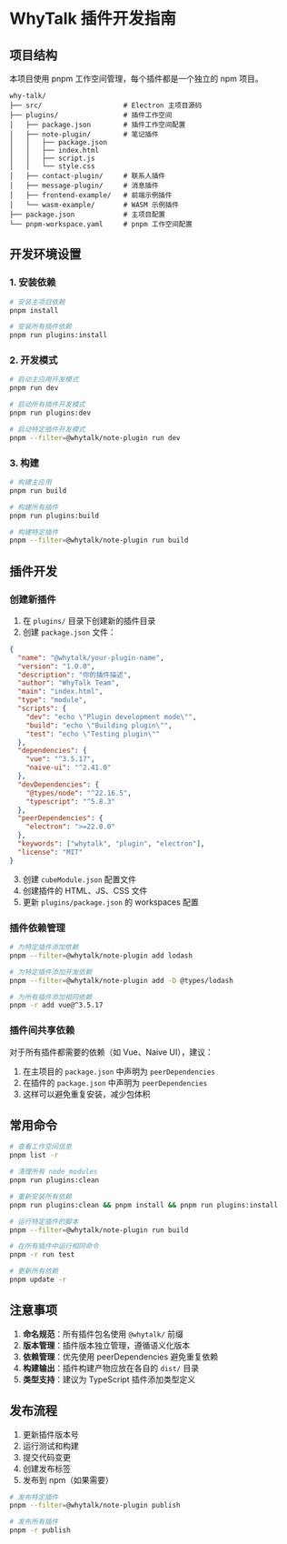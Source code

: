 # WhyTalk 插件开发指南

## 项目结构

本项目使用 pnpm 工作空间管理，每个插件都是一个独立的 npm 项目。

```
why-talk/
├── src/                    # Electron 主项目源码
├── plugins/                # 插件工作空间
│   ├── package.json        # 插件工作空间配置
│   ├── note-plugin/        # 笔记插件
│   │   ├── package.json
│   │   ├── index.html
│   │   ├── script.js
│   │   └── style.css
│   ├── contact-plugin/     # 联系人插件
│   ├── message-plugin/     # 消息插件
│   ├── frontend-example/   # 前端示例插件
│   └── wasm-example/       # WASM 示例插件
├── package.json            # 主项目配置
└── pnpm-workspace.yaml     # pnpm 工作空间配置
```

## 开发环境设置

### 1. 安装依赖

```bash
# 安装主项目依赖
pnpm install

# 安装所有插件依赖
pnpm run plugins:install
```

### 2. 开发模式

```bash
# 启动主应用开发模式
pnpm run dev

# 启动所有插件开发模式
pnpm run plugins:dev

# 启动特定插件开发模式
pnpm --filter=@whytalk/note-plugin run dev
```

### 3. 构建

```bash
# 构建主应用
pnpm run build

# 构建所有插件
pnpm run plugins:build

# 构建特定插件
pnpm --filter=@whytalk/note-plugin run build
```

## 插件开发

### 创建新插件

1. 在 `plugins/` 目录下创建新的插件目录
2. 创建 `package.json` 文件：

```json
{
  "name": "@whytalk/your-plugin-name",
  "version": "1.0.0",
  "description": "你的插件描述",
  "author": "WhyTalk Team",
  "main": "index.html",
  "type": "module",
  "scripts": {
    "dev": "echo \"Plugin development mode\"",
    "build": "echo \"Building plugin\"",
    "test": "echo \"Testing plugin\""
  },
  "dependencies": {
    "vue": "^3.5.17",
    "naive-ui": "^2.41.0"
  },
  "devDependencies": {
    "@types/node": "^22.16.5",
    "typescript": "^5.8.3"
  },
  "peerDependencies": {
    "electron": ">=22.0.0"
  },
  "keywords": ["whytalk", "plugin", "electron"],
  "license": "MIT"
}
```

3. 创建 `cubeModule.json` 配置文件
4. 创建插件的 HTML、JS、CSS 文件
5. 更新 `plugins/package.json` 的 workspaces 配置

### 插件依赖管理

```bash
# 为特定插件添加依赖
pnpm --filter=@whytalk/note-plugin add lodash

# 为特定插件添加开发依赖
pnpm --filter=@whytalk/note-plugin add -D @types/lodash

# 为所有插件添加相同依赖
pnpm -r add vue@^3.5.17
```

### 插件间共享依赖

对于所有插件都需要的依赖（如 Vue、Naive UI），建议：

1. 在主项目的 `package.json` 中声明为 `peerDependencies`
2. 在插件的 `package.json` 中声明为 `peerDependencies`
3. 这样可以避免重复安装，减少包体积

## 常用命令

```bash
# 查看工作空间信息
pnpm list -r

# 清理所有 node_modules
pnpm run plugins:clean

# 重新安装所有依赖
pnpm run plugins:clean && pnpm install && pnpm run plugins:install

# 运行特定插件的脚本
pnpm --filter=@whytalk/note-plugin run build

# 在所有插件中运行相同命令
pnpm -r run test

# 更新所有依赖
pnpm update -r
```

## 注意事项

1. **命名规范**：所有插件包名使用 `@whytalk/` 前缀
2. **版本管理**：插件版本独立管理，遵循语义化版本
3. **依赖管理**：优先使用 peerDependencies 避免重复依赖
4. **构建输出**：插件构建产物应放在各自的 `dist/` 目录
5. **类型支持**：建议为 TypeScript 插件添加类型定义

## 发布流程

1. 更新插件版本号
2. 运行测试和构建
3. 提交代码变更
4. 创建发布标签
5. 发布到 npm（如果需要）

```bash
# 发布特定插件
pnpm --filter=@whytalk/note-plugin publish

# 发布所有插件
pnpm -r publish
```
